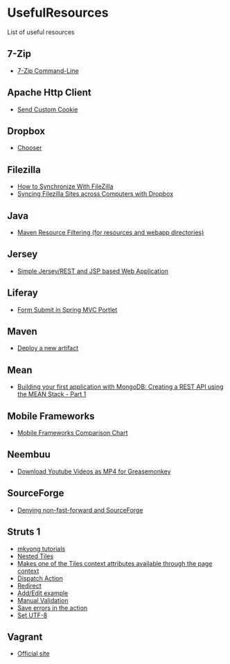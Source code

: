UsefulResources
===============

List of useful resources

7-Zip
-----
* [7-Zip Command-Line](http://www.dotnetperls.com/7-zip-examples)


Apache Http Client
------------------

* [Send Custom Cookie](http://www.baeldung.com/httpclient-4-cookies)


Dropbox
------
* [Chooser](https://www.dropbox.com/developers/dropins/chooser/js)


Filezilla
---------
* [How to Synchronize With FileZilla](http://smallbusiness.chron.com/synchronize-filezilla-47982.html)
* [Syncing Filezilla Sites across Computers with Dropbox](http://www.code-zen.net/2009/syncing-filezilla-sites-across-computers-with-dropbox/)

Java
----
* [Maven Resource Filtering (for resources and webapp directories)](http://portofino.manydesigns.com/en/docs/portofino3/tutorials/using-maven-profiles-and-resource-filtering)

Jersey
------
* [Simple Jersey/REST and JSP based Web Application](http://www.lucubratory.eu/simple-jerseyrest-and-jsp-based-web-application/)


Liferay
-------
* [Form Submit in Spring MVC Portlet](http://proliferay.com/form-submit-in-spring-mvc-portlet/)

Maven
-----
* [Deploy a new artifact](http://central.sonatype.org/pages/apache-maven.html)

Mean
----
* [Building your first application with MongoDB: Creating a REST API using the MEAN Stack - Part 1](https://www.mongodb.com/blog/post/building-your-first-application-mongodb-creating-rest-api-using-mean-stack-part-1)

Mobile Frameworks
-----------------
* [Mobile Frameworks Comparison Chart](http://mobile-frameworks-comparison-chart.com/)


Neembuu
-------

* [Download Youtube Videos as MP4 for Greasemonkey](http://userscripts.org/scripts/show/25105)


SourceForge
-----------

* [Denying non-fast-forward and SourceForge](http://pete.akeo.ie/2011/02/denying-non-fast-forward-and.html)

Struts 1
--------

* [mkyong tutorials](http://www.mkyong.com/tutorials/struts-tutorials/)
* [Nested Tiles](http://wiki.apache.org/struts/StrutsDocTiles)
* [Makes one of the Tiles context attributes available through the page context](http://www.developer.com/java/ent/article.php/10933_2192411_5/Struts-in-Action-Developing-Applications-with-Tiles.htm)
* [Dispatch Action](http://www.raistudies.com/struts-1/dispatchaction/)
* [Redirect](http://stackoverflow.com/questions/10776051/struts-1-3-action-forward-parameter)
* [Add/Edit example](https://www.laliluna.de/articles/posts/integration-struts-ejb-tutorial.html)
* [Manual Validation](https://www.slideboom.com/presentations/71741/08-Struts-Manual-Validation-en)
* [Save errors in the action](http://www.velocityreviews.com/forums/t134976-struts-how-to-pass-error-messages-in-action-under-validator-scheme.html)
* [Set UTF-8](http://stackoverflow.com/questions/138948/how-to-get-utf-8-working-in-java-webapps)


Vagrant
-------

* [Official site](http://www.vagrantup.com/)
